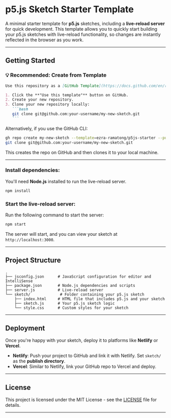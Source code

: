 # p5.js Sketch Starter Template

A minimal starter template for **p5.js** sketches, including a **live-reload server** for quick development. This template allows you to quickly start building your p5.js sketches with live-reload functionality, so changes are instantly reflected in the browser as you work.

---

## Getting Started

### 💡 Recommended: Create from Template

````markdown
Use this repository as a [GitHub Template](https://docs.github.com/en/repositories/creating-and-managing-repositories/creating-a-template-repository) to start a new sketch with a clean git history:

1. Click the **"Use this template"** button on GitHub.
2. Create your new repository.
3. Clone your new repository locally:
   ```bash
   git clone git@github.com:your-username/my-new-sketch.git
   ```
````

Alternatively, if you use the GitHub CLI:

```bash
gh repo create my-new-sketch --template=ezra-ramatong/p5js-starter --public
git clone git@github.com:your-username/my-new-sketch.git
```

This creates the repo on GitHub and then clones it to your local machine.

---

### **Install dependencies**:

You'll need **Node.js** installed to run the live-reload server.

```bash
npm install
```

### **Start the live-reload server**:

Run the following command to start the server:

```bash
npm start
```

The server will start, and you can view your sketch at `http://localhost:3000`.

---

## Project Structure

```
.
├── jsconfig.json      # JavaScript configuration for editor and IntelliSense
├── package.json       # Node.js dependencies and scripts
├── server.js          # Live-reload server
└── sketch/             # Folder containing your p5.js sketch
    ├── index.html     # HTML file that includes p5.js and your sketch
    ├── sketch.js      # Your p5.js sketch logic
    └── style.css      # Custom styles for your sketch
```

---

## Deployment

Once you're happy with your sketch, deploy it to platforms like **Netlify** or **Vercel**.

- **Netlify**: Push your project to GitHub and link it with Netlify. Set `sketch/` as the **publish directory**.
- **Vercel**: Similar to Netlify, link your GitHub repo to Vercel and deploy.

---

## License

This project is licensed under the MIT License - see the [LICENSE](LICENSE) file for details.

---
